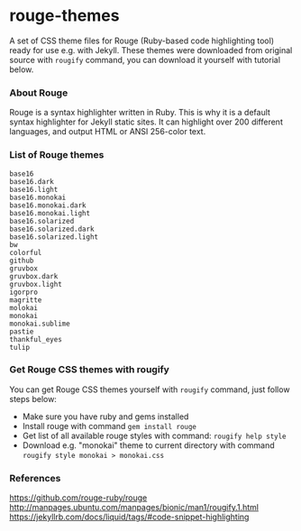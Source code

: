 # rouge-themes
A set of CSS theme files for Rouge (Ruby-based code highlighting tool) ready for use e.g. with Jekyll. These themes were downloaded from original source with `rougify` command, you can download it yourself with tutorial below.

### About Rouge
Rouge is a syntax highlighter written in Ruby. This is why it is a default syntax highlighter for Jekyll static sites. It can highlight over 200 different languages, and output HTML or ANSI 256-color text. 

### List of Rouge themes
```
base16
base16.dark
base16.light
base16.monokai
base16.monokai.dark
base16.monokai.light
base16.solarized
base16.solarized.dark
base16.solarized.light
bw
colorful
github
gruvbox
gruvbox.dark
gruvbox.light
igorpro
magritte
molokai
monokai
monokai.sublime
pastie
thankful_eyes
tulip
```
### Get Rouge CSS themes with rougify
You can get Rouge CSS themes yourself with `rougify` command, just follow steps below:
- Make sure you have ruby and gems installed
- Install rouge with command `gem install rouge`
- Get list of all available rouge styles with command: `rougify help style`
- Download e.g. "monokai" theme to current directory with command `rougify style monokai > monokai.css`

### References
https://github.com/rouge-ruby/rouge
http://manpages.ubuntu.com/manpages/bionic/man1/rougify.1.html
https://jekyllrb.com/docs/liquid/tags/#code-snippet-highlighting